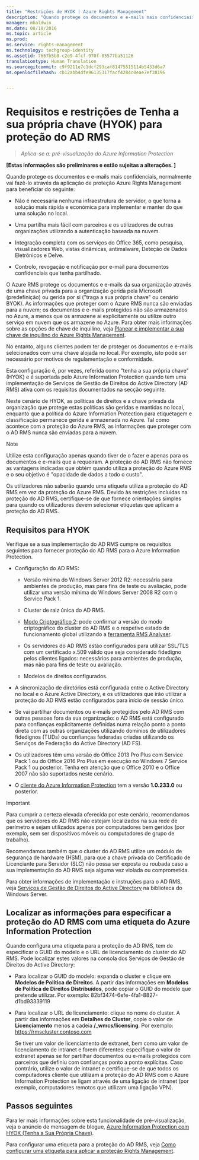 ```yaml
---
title: "Restrições de HYOK | Azure Rights Management"
description: "Quando protege os documentos e e-mails mais confidenciais, normalmente vai fazê-lo através da aplicação de proteção Azure Rights Management para beneficiar do seguinte."
manager: mbaldwin
ms.date: 08/18/2016
ms.topic: article
ms.prod: 
ms.service: rights-management
ms.technology: techgroup-identity
ms.assetid: 7667b5b0-c2e9-4fcf-970f-05577ba51126
translationtype: Human Translation
ms.sourcegitcommit: c9f9211e7c1dcf293caf81475515114b5433d6a7
ms.openlocfilehash: cb12abb4dfe96135317facf4284c0eae7ef38196


---
```


# Requisitos e restrições de Tenha a sua própria chave (HYOK) para proteção do AD RMS

>*Aplica-se a: pré-visualização do Azure Information Protection*

**[Estas informações são preliminares e estão sujeitas a alterações. ]**

Quando protege os documentos e e-mails mais confidenciais, normalmente vai fazê-lo através da aplicação de proteção Azure Rights Management para beneficiar do seguinte:

- Não é necessária nenhuma infraestrutura de servidor, o que torna a solução mais rápida e económica para implementar e manter do que uma solução no local.

- Uma partilha mais fácil com parceiros e os utilizadores de outras organizações utilizando a autenticação baseada na nuvem.

- Integração completa com os serviços do Office 365, como pesquisa, visualizadores Web, vistas dinâmicas, antimalware, Deteção de Dados Eletrónicos e Delve.

- Controlo, revogação e notificação por e-mail para documentos confidenciais que tenha partilhado.

O Azure RMS protege os documentos e e-mails da sua organização através de uma chave privada para a organização gerida pela Microsoft (predefinição) ou gerida por si ("traga a sua própria chave" ou cenário BYOK). As informações que proteger com o Azure RMS nunca são enviadas para a nuvem; os documentos e e-mails protegidos não são armazenados no Azure, a menos que os armazene aí explicitamente ou utilize outro serviço em nuvem que os armazene no Azure. Para obter mais informações sobre as opções de chave de inquilino, veja [Planear e implementar a sua chave de inquilino do Azure Rights Management](../plan-design/plan-implement-tenant-key.md). 

No entanto, alguns clientes podem ter de proteger os documentos e e-mails selecionados com uma chave alojada no local. Por exemplo, isto pode ser necessário por motivos de regulamentação e conformidade. 

Esta configuração é, por vezes, referida como "tenha a sua própria chave" (HYOK) e é suportada pelo Azure Information Protection quando tem uma implementação de Serviços de Gestão de Direitos do Active Directory (AD RMS) ativa com os requisitos documentados na secção seguinte. 

Neste cenário de HYOK, as políticas de direitos e a chave privada da organização que protege estas políticas são geridas e mantidas no local, enquanto que a política do Azure Information Protection para etiquetagem e classificação permanece gerida e armazenada no Azure. Tal como acontece com a proteção do Azure RMS, as informações que proteger com o AD RMS nunca são enviadas para a nuvem.

> [!NOTE]
> Utilize esta configuração apenas quando tiver de o fazer e apenas para os documentos e e-mails que a requeiram. A proteção do AD RMS não fornece as vantagens indicadas que obtém quando utiliza a proteção do Azure RMS e o seu objetivo é "opacidade de dados a todo o custo".

Os utilizadores não saberão quando uma etiqueta utiliza a proteção do AD RMS em vez da proteção do Azure RMS. Devido às restrições incluídas na proteção do AD RMS, certifique-se de que fornece orientações simples para quando os utilizadores devem selecionar etiquetas que aplicam a proteção do AD RMS.

## Requisitos para HYOK

Verifique se a sua implementação do AD RMS cumpre os requisitos seguintes para fornecer proteção do AD RMS para o Azure Information Protection.

- Configuração do AD RMS:
    
    - Versão mínima do Windows Server 2012 R2: necessária para ambientes de produção, mas para fins de teste ou avaliação, pode utilizar uma versão mínima do Windows Server 2008 R2 com o Service Pack 1.
    
    - Cluster de raiz única do AD RMS.
    
    - [Modo Criptográfico 2](https://technet.microsoft.com/library/hh867439.aspx): pode confirmar a versão do modo criptográfico do cluster do AD RMS e o respetivo estado de funcionamento global utilizando a [ferramenta RMS Analyser](https://www.microsoft.com/en-us/download/details.aspx?id=46437).   
    
    - Os servidores do AD RMS estão configurados para utilizar SSL/TLS com um certificado x.509 válido que seja considerado fidedigno pelos clientes ligados: necessários para ambientes de produção, mas não para fins de teste ou avaliação.
    
    - Modelos de direitos configurados.

- A sincronização de diretórios está configurada entre o Active Directory no local e o Azure Active Directory, e os utilizadores que irão utilizar a proteção do AD RMS estão configurados para início de sessão único.

- Se vai partilhar documentos ou e-mails protegidos pelo AD RMS com outras pessoas fora da sua organização: o AD RMS está configurado para confianças explicitamente definidas numa relação ponto a ponto direta com as outras organizações utilizando domínios de utilizadores fidedignos (TUDs) ou confianças federadas criadas utilizando os Serviços de Federação do Active Directory (AD FS).

- Os utilizadores têm uma versão do Office 2013 Pro Plus com Service Pack 1 ou do Office 2016 Pro Plus em execução no Windows 7 Service Pack 1 ou posterior. Tenha em atenção que o Office 2010 e o Office 2007 não são suportados neste cenário.

- O [cliente do Azure Information Protection](info-protect-client.md) tem a versão **1.0.233.0** ou posterior.

> [!IMPORTANT]
> Para cumprir a certeza elevada oferecida por este cenário, recomendamos que os servidores do AD RMS não estejam localizados na sua rede de perímetro e sejam utilizados apenas por computadores bem geridos (por exemplo, sem ser dispositivos móveis ou computadores de grupo de trabalho). 
> 
> Recomendamos também que o cluster do AD RMS utilize um módulo de segurança de hardware (HSM), para que a chave privada do Certificado de Licenciante para Servidor (SLC) não possa ser exposta ou roubada caso a sua implementação do AD RMS seja alguma vez violada ou comprometida. 

Para obter informações de implementação e instruções para o AD RMS, veja [Serviços de Gestão de Direitos do Active Directory](https://technet.microsoft.com/library/hh831364.aspx) na biblioteca do Windows Server. 


## Localizar as informações para especificar a proteção do AD RMS com uma etiqueta do Azure Information Protection

Quando configura uma etiqueta para a proteção do AD RMS, tem de especificar o GUID do modelo e o URL de licenciamento do cluster do AD RMS. Pode localizar estes valores na consola dos Serviços de Gestão de Direitos do Active Directory:

- Para localizar o GUID do modelo: expanda o cluster e clique em **Modelos de Política de Direitos**. A partir das informações em **Modelos de Política de Direitos Distribuídos**, pode copiar o GUID do modelo que pretende utilizar. Por exemplo: 82bf3474-6efe-4fa1-8827-d1bd93339119

- Para localizar o URL de licenciamento: clique no nome do cluster. A partir das informações em **Detalhes do Cluster**, copie o valor de **Licenciamento** menos a cadeia **/_wmcs/licensing**. Por exemplo: https://rmscluster.contoso.com 
    
    Se tiver um valor de licenciamento de extranet, bem como um valor de licenciamento de intranet e forem diferentes: especifique o valor de extranet apenas se for partilhar documentos ou e-mails protegidos com parceiros que definiu com confianças ponto a ponto explícitas. Caso contrário, utilize o valor de intranet e certifique-se de que todos os computadores cliente que utilizam a proteção do AD RMS com o Azure Information Protection se ligam através de uma ligação de intranet (por exemplo, computadores remotos que utilizam uma ligação VPN).

## Passos seguintes

Para ler mais informações sobre esta funcionalidade de pré-visualização, veja o anúncio de mensagem de blogue, [Azure Information Protection com HYOK (Tenha a Sua Própria Chave)](https://blogs.technet.microsoft.com/enterprisemobility/2016/08/10/azure-information-protection-with-hyok-hold-your-own-key/).

Para configurar uma etiqueta para a proteção do AD RMS, veja [Como configurar uma etiqueta para aplicar a proteção Rights Management](configure-policy-protection.md). 



<!--HONumber=Aug16_HO4-->


